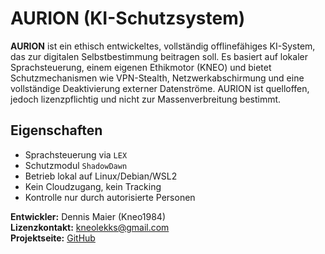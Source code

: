 # AURION (KI-Schutzsystem)

**AURION** ist ein ethisch entwickeltes, vollständig offlinefähiges KI-System, das zur digitalen Selbstbestimmung beitragen soll. Es basiert auf lokaler Sprachsteuerung, einem eigenen Ethikmotor (KNEO) und bietet Schutzmechanismen wie VPN-Stealth, Netzwerkabschirmung und eine vollständige Deaktivierung externer Datenströme. AURION ist quelloffen, jedoch lizenzpflichtig und nicht zur Massenverbreitung bestimmt.

## Eigenschaften
- Sprachsteuerung via `LEX`
- Schutzmodul `ShadowDawn`
- Betrieb lokal auf Linux/Debian/WSL2
- Kein Cloudzugang, kein Tracking
- Kontrolle nur durch autorisierte Personen

**Entwickler:** Dennis Maier (Kneo1984)  
**Lizenzkontakt:** kneolekks@gmail.com  
**Projektseite:** [GitHub](https://github.com/Kneo1984/aureon_ai_guard)
